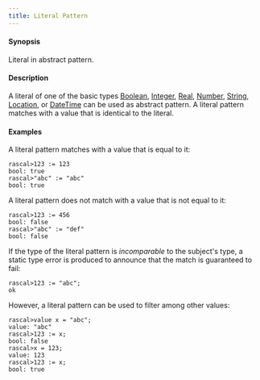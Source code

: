 ```yaml
---
title: Literal Pattern
---
```


#### Synopsis

Literal in abstract pattern.

#### Description

A literal of one of the basic types [Boolean](../../../Rascal/Expressions/Values/Boolean), [Integer](../../../Rascal/Expressions/Values/Integer), [Real](../../../Rascal/Expressions/Values/Real), [Number](../../../Rascal/Expressions/Values/Number), [String](../../../Rascal/Expressions/Values/String), [Location](../../../Rascal/Expressions/Values/Location), or [DateTime](../../../Rascal/Expressions/Values/DateTime)
can be used as abstract pattern.
A literal pattern matches with a value that is identical to the literal.

#### Examples

A literal pattern matches with a value that is equal to it:

```rascal-shell 
rascal>123 := 123
bool: true
rascal>"abc" := "abc"
bool: true
```
A literal pattern does not match with a value that is not equal to it:

```rascal-shell 
rascal>123 := 456
bool: false
rascal>"abc" := "def"
bool: false
```
If the type of the literal pattern is *incomparable* to the subject's type, a static type error is produced
to announce that the match is guaranteed to fail:

```rascal-shell ,error
rascal>123 := "abc";
ok
```
However, a literal pattern can be used to filter among other values:

```rascal-shell 
rascal>value x = "abc";
value: "abc"
rascal>123 := x;
bool: false
rascal>x = 123;
value: 123
rascal>123 := x;
bool: true
```

